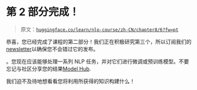 # 第 2 部分完成！

> 原文：[`huggingface.co/learn/nlp-course/zh-CN/chapter8/6?fw=pt`](https://huggingface.co/learn/nlp-course/zh-CN/chapter8/6?fw=pt)

           

恭喜，您已经完成了课程的第二部分！我们正在积极研究第三个，所以订阅我们的[newsletter](https://huggingface.curated.co/)以确保您不会错过它的发布。

。您现在应该能够处理一系列 NLP 任务，并对它们进行微调或预训练模型。不要忘记与社区分享您的结果[Model Hub](https://huggingface.co/models).

我们迫不及待地想看看您将利用所获得的知识构建什么！